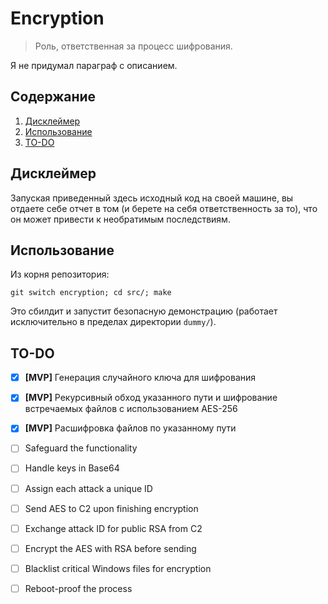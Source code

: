 # Encryption

>Роль, ответственная за процесс шифрования.

Я не придумал параграф с описанием. 


## Содержание

1. [Дисклеймер](#дисклеймер)
2. [Использование](#использование)
3. [TO-DO](#to-do)


## Дисклеймер

Запуская приведенный здесь исходный код на своей машине, вы отдаете себе отчет в том (и берете на себя ответственность за то), что он может привести к необратимым последствиям.


## Использование

Из корня репозитория:

```
git switch encryption; cd src/; make
```

Это сбилдит и запустит безопасную демонстрацию (работает исключительно в пределах директории `dummy/`). 


## TO-DO

- [x] **[MVP]** Генерация случайного ключа для шифрования
- [x] **[MVP]** Рекурсивный обход указанного пути и шифрование встречаемых файлов с использованием AES-256
- [x] **[MVP]** Расшифровка файлов по указанному пути
- [ ] Safeguard the functionality
- [ ] Handle keys in Base64
- [ ] Assign each attack a unique ID
- [ ] Send AES to C2 upon finishing encryption
- [ ] Exchange attack ID for public RSA from C2
- [ ] Encrypt the AES with RSA before sending
- [ ] Blacklist critical Windows files for encryption
- [ ] Reboot-proof the process

